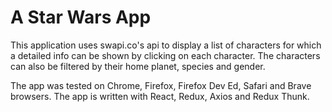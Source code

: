 # A Star Wars App

This application uses swapi.co's api to display a list of characters for which a detailed info can be shown by clicking on each character. The characters can also be filtered by their home planet, species and gender.

The app was tested on Chrome, Firefox, Firefox Dev Ed, Safari and Brave browsers.
The app is written with React, Redux, Axios and Redux Thunk.

